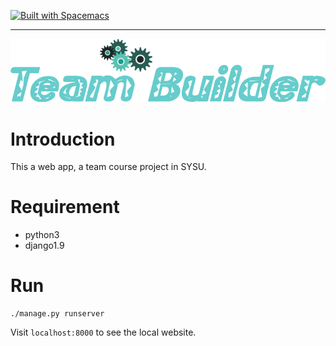 [![Built with Spacemacs](https://cdn.rawgit.com/syl20bnr/spacemacs/442d025779da2f62fc86c2082703697714db6514/assets/spacemacs-badge.svg)](http://github.com/syl20bnr/spacemacs)

---

<p align="center"><img src="/doc/img/logo.png" alt="team-builder"/></p>

# Introduction

This a web app, a team course project in SYSU.

# Requirement

- python3
- django1.9

# Run

```
./manage.py runserver
```

Visit `localhost:8000` to see the local website.

